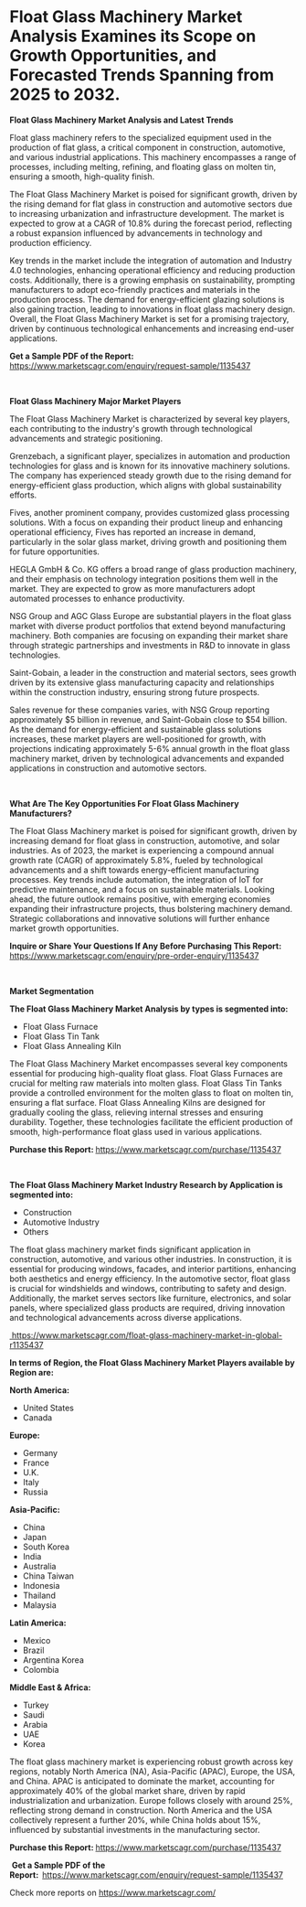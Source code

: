 <p><h1>Float Glass Machinery Market Analysis Examines its Scope on Growth Opportunities, and Forecasted Trends Spanning from 2025 to 2032.</h1></p><p><strong>Float Glass Machinery Market Analysis and Latest Trends</strong></p>
<p><p>Float glass machinery refers to the specialized equipment used in the production of flat glass, a critical component in construction, automotive, and various industrial applications. This machinery encompasses a range of processes, including melting, refining, and floating glass on molten tin, ensuring a smooth, high-quality finish. </p><p>The Float Glass Machinery Market is poised for significant growth, driven by the rising demand for flat glass in construction and automotive sectors due to increasing urbanization and infrastructure development. The market is expected to grow at a CAGR of 10.8% during the forecast period, reflecting a robust expansion influenced by advancements in technology and production efficiency. </p><p>Key trends in the market include the integration of automation and Industry 4.0 technologies, enhancing operational efficiency and reducing production costs. Additionally, there is a growing emphasis on sustainability, prompting manufacturers to adopt eco-friendly practices and materials in the production process. The demand for energy-efficient glazing solutions is also gaining traction, leading to innovations in float glass machinery design. Overall, the Float Glass Machinery Market is set for a promising trajectory, driven by continuous technological enhancements and increasing end-user applications.</p></p>
<p><strong>Get a Sample PDF of the Report:&nbsp;</strong> <a href="https://www.marketscagr.com/enquiry/request-sample/1135437?utm_campaign=2031&utm_medium=2&utm_source=Github&utm_content=ia&utm_term=09042025&utm_id=float-glass-machinery">https://www.marketscagr.com/enquiry/request-sample/1135437</a></p>
<p>&nbsp;</p>
<p><strong>Float Glass Machinery Major Market Players</strong></p>
<p><p>The Float Glass Machinery Market is characterized by several key players, each contributing to the industry's growth through technological advancements and strategic positioning. </p><p>Grenzebach, a significant player, specializes in automation and production technologies for glass and is known for its innovative machinery solutions. The company has experienced steady growth due to the rising demand for energy-efficient glass production, which aligns with global sustainability efforts.</p><p>Fives, another prominent company, provides customized glass processing solutions. With a focus on expanding their product lineup and enhancing operational efficiency, Fives has reported an increase in demand, particularly in the solar glass market, driving growth and positioning them for future opportunities.</p><p>HEGLA GmbH & Co. KG offers a broad range of glass production machinery, and their emphasis on technology integration positions them well in the market. They are expected to grow as more manufacturers adopt automated processes to enhance productivity.</p><p>NSG Group and AGC Glass Europe are substantial players in the float glass market with diverse product portfolios that extend beyond manufacturing machinery. Both companies are focusing on expanding their market share through strategic partnerships and investments in R&D to innovate in glass technologies.</p><p>Saint-Gobain, a leader in the construction and material sectors, sees growth driven by its extensive glass manufacturing capacity and relationships within the construction industry, ensuring strong future prospects.</p><p>Sales revenue for these companies varies, with NSG Group reporting approximately $5 billion in revenue, and Saint-Gobain close to $54 billion. As the demand for energy-efficient and sustainable glass solutions increases, these market players are well-positioned for growth, with projections indicating approximately 5-6% annual growth in the float glass machinery market, driven by technological advancements and expanded applications in construction and automotive sectors.</p></p>
<p>&nbsp;</p>
<p><strong>What Are The Key Opportunities For Float Glass Machinery Manufacturers?</strong></p>
<p><p>The Float Glass Machinery market is poised for significant growth, driven by increasing demand for float glass in construction, automotive, and solar industries. As of 2023, the market is experiencing a compound annual growth rate (CAGR) of approximately 5.8%, fueled by technological advancements and a shift towards energy-efficient manufacturing processes. Key trends include automation, the integration of IoT for predictive maintenance, and a focus on sustainable materials. Looking ahead, the future outlook remains positive, with emerging economies expanding their infrastructure projects, thus bolstering machinery demand. Strategic collaborations and innovative solutions will further enhance market growth opportunities.</p></p>
<p><strong>Inquire or Share Your Questions If Any Before Purchasing This Report:</strong> <a href="https://www.marketscagr.com/enquiry/pre-order-enquiry/1135437?utm_campaign=2031&utm_medium=2&utm_source=Github&utm_content=ia&utm_term=09042025&utm_id=float-glass-machinery">https://www.marketscagr.com/enquiry/pre-order-enquiry/1135437</a></p>
<p>&nbsp;</p>
<p><strong>Market Segmentation</strong></p>
<p><strong>The Float Glass Machinery Market Analysis by types is segmented into:</strong></p>
<p><ul><li>Float Glass Furnace</li><li>Float Glass Tin Tank</li><li>Float Glass Annealing Kiln</li></ul></p>
<p><p>The Float Glass Machinery Market encompasses several key components essential for producing high-quality float glass. Float Glass Furnaces are crucial for melting raw materials into molten glass. Float Glass Tin Tanks provide a controlled environment for the molten glass to float on molten tin, ensuring a flat surface. Float Glass Annealing Kilns are designed for gradually cooling the glass, relieving internal stresses and ensuring durability. Together, these technologies facilitate the efficient production of smooth, high-performance float glass used in various applications.</p></p>
<p><strong>Purchase this Report:&nbsp;</strong><a href="https://www.marketscagr.com/purchase/1135437?utm_campaign=2031&utm_medium=2&utm_source=Github&utm_content=ia&utm_term=09042025&utm_id=float-glass-machinery">https://www.marketscagr.com/purchase/1135437</a></p>
<p>&nbsp;</p>
<p><strong>The Float Glass Machinery Market Industry Research by Application is segmented into:</strong></p>
<p><ul><li>Construction</li><li>Automotive Industry</li><li>Others</li></ul></p>
<p><p>The float glass machinery market finds significant application in construction, automotive, and various other industries. In construction, it is essential for producing windows, facades, and interior partitions, enhancing both aesthetics and energy efficiency. In the automotive sector, float glass is crucial for windshields and windows, contributing to safety and design. Additionally, the market serves sectors like furniture, electronics, and solar panels, where specialized glass products are required, driving innovation and technological advancements across diverse applications.</p></p>
<p><a href="https://www.marketscagr.com/float-glass-machinery-market-in-global-r1135437?utm_campaign=2031&utm_medium=2&utm_source=Github&utm_content=ia&utm_term=09042025&utm_id=float-glass-machinery">&nbsp;https://www.marketscagr.com/float-glass-machinery-market-in-global-r1135437</a></p>
<p><strong>In terms of Region, the Float Glass Machinery Market Players available by Region are:</strong></p>
<p>
    <p> <strong> North America: </strong>
        <ul>
            <li>United States</li>
            <li>Canada</li>
        </ul>
        </p> 
    <p> <strong> Europe: </strong>
        <ul>
            <li>Germany</li>
            <li>France</li>
            <li>U.K.</li>
            <li>Italy</li>
            <li>Russia</li>
        </ul>
        </p> 
    <p> <strong> Asia-Pacific: </strong>
        <ul>
            <li>China</li>
            <li>Japan</li>
            <li>South Korea</li>
            <li>India</li>
            <li>Australia</li>
            <li>China Taiwan</li>
            <li>Indonesia</li>
            <li>Thailand</li>
            <li>Malaysia</li>
        </ul>
        </p> 
    <p> <strong> Latin America: </strong>
        <ul>
            <li>Mexico</li>
            <li>Brazil</li>
            <li>Argentina Korea</li>
            <li>Colombia</li>
        </ul>
        </p> 
    <p> <strong> Middle East & Africa: </strong>
        <ul>
            <li>Turkey</li>
            <li>Saudi</li>
            <li>Arabia</li>
            <li>UAE</li>
            <li>Korea</li>
        </ul>
    </p>
    </p>
<p><p>The float glass machinery market is experiencing robust growth across key regions, notably North America (NA), Asia-Pacific (APAC), Europe, the USA, and China. APAC is anticipated to dominate the market, accounting for approximately 40% of the global market share, driven by rapid industrialization and urbanization. Europe follows closely with around 25%, reflecting strong demand in construction. North America and the USA collectively represent a further 20%, while China holds about 15%, influenced by substantial investments in the manufacturing sector.</p></p>
<p><strong>Purchase this Report: </strong><a href="https://www.marketscagr.com/purchase/1135437?utm_campaign=2031&utm_medium=2&utm_source=Github&utm_content=ia&utm_term=09042025&utm_id=float-glass-machinery">https://www.marketscagr.com/purchase/1135437</a></p>
<p>&nbsp;<strong>Get a Sample PDF of the Report:&nbsp;&nbsp;</strong><a href="https://www.marketscagr.com/enquiry/request-sample/1135437?utm_campaign=2031&utm_medium=2&utm_source=Github&utm_content=ia&utm_term=09042025&utm_id=float-glass-machinery">https://www.marketscagr.com/enquiry/request-sample/1135437</a></p>
<p><strong></strong></p>
<p>Check more reports on <a href="https://www.marketscagr.com/?utm_campaign=2031&utm_medium=2&utm_source=Github&utm_content=ia&utm_term=09042025&utm_id=float-glass-machinery">https://www.marketscagr.com/</a></p>